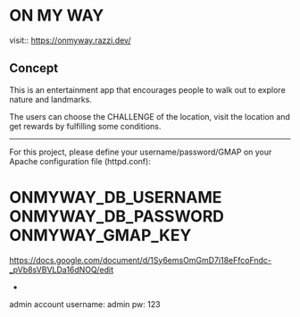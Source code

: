 # ON MY WAY
visit:: https://onmyway.razzi.dev/

Concept
-

This is an entertainment app that encourages people to walk out to explore nature and landmarks.

The users can choose the CHALLENGE of the location, visit the location and get rewards by fulfilling some conditions.

***

For this project, please define your username/password/GMAP on your Apache configuration file (httpd.conf):

ONMYWAY_DB_USERNAME
ONMYWAY_DB_PASSWORD
ONMYWAY_GMAP_KEY
=======

https://docs.google.com/document/d/1Sy6emsOmGmD7i18eFfcoFndc-_pVb8sVBVLDa16dNOQ/edit

-
admin account
username: admin
pw: 123

